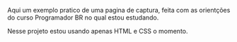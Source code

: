Aqui um exemplo pratico de uma pagina de captura, feita com as orientções do curso Programador BR no qual estou estudando.

Nesse projeto estou usando apenas HTML e CSS o momento. 